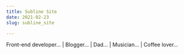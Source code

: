 ```yaml
---
title: Subline Site
date: 2021-02-23
slug: subline_site

---
```

Front-end developer... | Blogger... | Dad... | Musician... | Coffee lover...